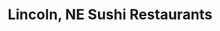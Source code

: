 ---
layout: city
title: Lincoln, NE Sushi Restaurants
permalink: /nebraska/lincoln/
stateAbbr: NE
stateName: Nebraska
cityName: Lincoln

---